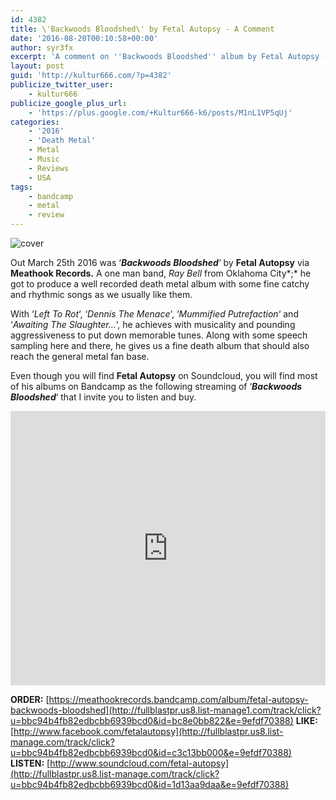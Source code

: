 ```yaml
---
id: 4382
title: \'Backwoods Bloodshed\' by Fetal Autopsy - A Comment
date: '2016-08-20T00:10:58+00:00'
author: syr3fx
excerpt: 'A comment on ''Backwoods Bloodshed'' album by Fetal Autopsy (2016)'
layout: post
guid: 'http://kultur666.com/?p=4382'
publicize_twitter_user:
    - kultur666
publicize_google_plus_url:
    - 'https://plus.google.com/+Kultur666-k6/posts/M1nL1VP5qUj'
categories:
    - '2016'
    - 'Death Metal'
    - Metal
    - Music
    - Reviews
    - USA
tags:
    - bandcamp
    - metal
    - review
---
```


![cover](http://localhost:8080/wp-content/uploads/2016/08/cover7.jpg?w=680)

Out March 25th 2016 was ‘***Backwoods Bloodshed***‘ by **Fetal Autopsy** via **Meathook Records.** A one man band, *Ray Bell* from Oklahoma City*;* he got to produce a well recorded death metal album with some fine catchy and rhythmic songs as we usually like them.

With ‘*Left To Rot*‘, ‘*Dennis The Menace*‘, ‘*Mummified Putrefaction*‘ and ‘*Awaiting The Slaughter…*‘, he achieves with musicality and pounding aggressiveness to put down memorable tunes. Along with some speech sampling here and there, he gives us a fine death album that should also reach the general metal fan base.

Even though you will find **Fetal Autopsy** on Soundcloud, you will find most of his albums on Bandcamp as the following streaming of ‘***Backwoods Bloodshed***‘ that I invite you to listen and buy.

<iframe style="border: 0; width: 100%; height: 439px;" src="https://bandcamp.com/EmbeddedPlayer/album=1091576329/size=large/bgcol=333333/linkcol=e99708/tracklist=false/transparent=true/" seamless></iframe>

**ORDER:** [https://meathookrecords.bandcamp.com/album/fetal-autopsy-backwoods-bloodshed](http://fullblastpr.us8.list-manage1.com/track/click?u=bbc94b4fb82edbcbb6939bcd0&id=bc8e0bb822&e=9efdf70388)
**LIKE:** [http://www.facebook.com/fetalautopsy](http://fullblastpr.us8.list-manage.com/track/click?u=bbc94b4fb82edbcbb6939bcd0&id=c3c13bb000&e=9efdf70388)
**LISTEN:** [http://www.soundcloud.com/fetal-autopsy](http://fullblastpr.us8.list-manage.com/track/click?u=bbc94b4fb82edbcbb6939bcd0&id=1d13aa9daa&e=9efdf70388)